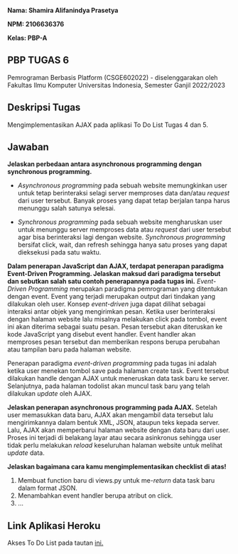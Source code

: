 __Nama: Shamira Alifanindya Prasetya__

__NPM: 2106636376__

__Kelas: PBP-A__

## PBP TUGAS 6 ##
Pemrograman Berbasis Platform (CSGE602022) - diselenggarakan oleh Fakultas Ilmu Komputer Universitas Indonesia, Semester Ganjil 2022/2023

## Deskripsi Tugas
Mengimplementasikan AJAX pada aplikasi To Do List Tugas 4 dan 5.

## Jawaban
__Jelaskan perbedaan antara asynchronous programming dengan synchronous programming.__
* _Asynchronous programming_ pada sebuah website memungkinkan user untuk tetap berinteraksi selagi server memproses data dan/atau _request_ dari user tersebut. Banyak proses yang dapat tetap berjalan tanpa harus menunggu salah satunya selesai.

* _Synchronous programming_ pada sebuah website mengharuskan user untuk menunggu server memproses data atau _request_ dari user tersebut agar bisa berinteraksi lagi dengan website. _Synchronous programming_ bersifat click, wait, dan refresh sehingga hanya satu proses yang dapat dieksekusi pada satu waktu.


__Dalam penerapan JavaScript dan AJAX, terdapat penerapan paradigma Event-Driven Programming. Jelaskan maksud dari paradigma tersebut dan sebutkan salah satu contoh penerapannya pada tugas ini.__
_Event-Driven Programming_ merupakan paradigma pemrograman yang ditentukan dengan event. Event yang terjadi merupakan output dari tindakan yang dilakukan oleh user. Konsep _event-driven_ juga dapat dilihat sebagai interaksi antar objek yang mengirimkan pesan. Ketika user berinteraksi dengan halaman website lalu misalnya melakukan click pada tombol, event ini akan diterima sebagai suatu pesan. Pesan tersebut akan diteruskan ke kode JavaScript yang disebut event handler. Event handler akan memproses pesan tersebut dan memberikan respons berupa perubahan atau tampilan baru pada halaman website.

Penerapan paradigma _event-driven programming_ pada tugas ini adalah ketika user menekan tombol save pada halaman create task. Event tersebut dilakukan handle dengan AJAX untuk meneruskan data task baru ke server. Selanjutnya, pada halaman todolist akan muncul task baru yang telah dilakukan _update_ oleh AJAX.


__Jelaskan penerapan asynchronous programming pada AJAX.__
Setelah user memasukkan data baru, AJAX akan mengambil data tersebut lalu mengirimkannya dalam bentuk XML, JSON, ataupun teks kepada server. Lalu, AJAX akan memperbarui halaman website dengan data baru dari user. Proses ini terjadi di belakang layar atau secara asinkronus sehingga user tidak perlu melakukan _reload_ keseluruhan halaman website untuk melihat _update_ data.


__Jelaskan bagaimana cara kamu mengimplementasikan checklist di atas!__
1. Membuat function baru di views.py untuk me-_return_ data task baru dalam format JSON.
2. Menambahkan event handler berupa atribut on click.
3. ...


## Link Aplikasi Heroku
Akses To Do List pada tautan [ini.](https://pbp-tugas-2-shamira.herokuapp.com/todolist)